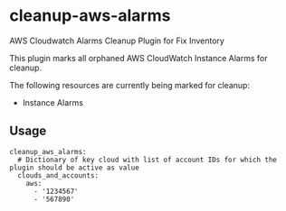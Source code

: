 # cleanup-aws-alarms
AWS Cloudwatch Alarms Cleanup Plugin for Fix Inventory

This plugin marks all orphaned AWS CloudWatch Instance Alarms for cleanup.

The following resources are currently being marked for cleanup:
- Instance Alarms

## Usage

```
cleanup_aws_alarms:
  # Dictionary of key cloud with list of account IDs for which the plugin should be active as value
  clouds_and_accounts:
    aws:
      - '1234567'
      - '567890'
```
